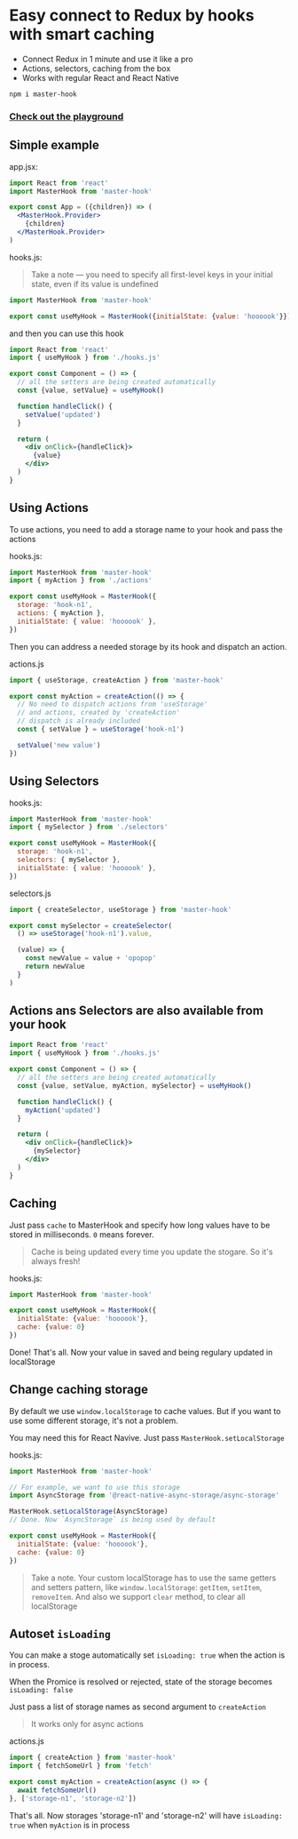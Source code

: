 # Easy connect to Redux by hooks with smart caching
* Connect Redux in 1 minute and use it like a pro
* Actions, selectors, caching from the box
* Works with regular React and React Native

```
npm i master-hook
```

### [Check out the playground](https://github.com/opium-pro/master-hook-playground)


## Simple example

app.jsx:
```jsx
import React from 'react'
import MasterHook from 'master-hook'

export const App = ({children}) => (
  <MasterHook.Provider>
    {children}
  </MasterHook.Provider>
)
```

hooks.js:

> Take a note — you need to specify all first-level keys in your initial state, even if its value is undefined
```js
import MasterHook from 'master-hook'

export const useMyHook = MasterHook({initialState: {value: 'hoooook'}})
```

and then you can use this hook
```jsx
import React from 'react'
import { useMyHook } from './hooks.js'

export const Component = () => {
  // all the setters are being created automatically
  const {value, setValue} = useMyHook()

  function handleClick() {
    setValue('updated')
  }

  return (
    <div onClick={handleClick}>
      {value}
    </div>
  )
}
```


## Using Actions

To use actions, you need to add a storage name to your hook and pass the actions

hooks.js:
```js
import MasterHook from 'master-hook'
import { myAction } from './actions'

export const useMyHook = MasterHook({
  storage: 'hook-n1',
  actions: { myAction },
  initialState: { value: 'hoooook' },
})
```

Then you can address a needed storage by its hook and dispatch an action.

actions.js
```js
import { useStorage, createAction } from 'master-hook'

export const myAction = createAction(() => {
  // No need to dispatch actions from 'useStorage'
  // and actions, created by 'createAction'
  // dispatch is already included
  const { setValue } = useStorage('hook-n1')

  setValue('new value')
})
```

## Using Selectors

hooks.js:
```js
import MasterHook from 'master-hook'
import { mySelector } from './selectors'

export const useMyHook = MasterHook({
  storage: 'hook-n1',
  selectors: { mySelector },
  initialState: { value: 'hoooook' },
})
```

selectors.js
```js
import { createSelector, useStorage } from 'master-hook'

export const mySelector = createSelector(
  () => useStorage('hook-n1').value,

  (value) => {
    const newValue = value + 'opopop'
    return newValue
  }
)
```

## Actions ans Selectors are also available from your hook

```jsx
import React from 'react'
import { useMyHook } from './hooks.js'

export const Component = () => {
  // all the setters are being created automatically
  const {value, setValue, myAction, mySelector} = useMyHook()

  function handleClick() {
    myAction('updated')
  }

  return (
    <div onClick={handleClick}>
      {mySelector}
    </div>
  )
}
```

## Caching

Just pass `cache` to MasterHook and specify how long values have to be stored in milliseconds. `0` means forever.

> Cache is being updated every time you update the stogare. So it's always fresh!

hooks.js:

```js
import MasterHook from 'master-hook'

export const useMyHook = MasterHook({
  initialState: {value: 'hoooook'},
  cache: {value: 0}
})
```

Done! That's all. Now your value in saved and being regulary updated in localStorage


## Change caching storage

By default we use `window.localStorage` to cache values. But if you want to use some different storage, it's not a problem.

You may need this for React Navive. Just pass `MasterHook.setLocalStorage`

hooks.js:

```js
import MasterHook from 'master-hook'

// For example, we want to use this storage
import AsyncStorage from '@react-native-async-storage/async-storage'

MasterHook.setLocalStorage(AsyncStorage)
// Done. Now `AsyncStorage` is being used by default

export const useMyHook = MasterHook({
  initialState: {value: 'hoooook'},
  cache: {value: 0}
})
```

> Take a note. Your custom localStorage has to use the same getters and setters pattern, like `window.localStorage`: `getItem`, `setItem`, `removeItem`. And also we support `clear` method, to clear all localStorage


## Autoset `isLoading`

You can make a stoge automatically set `isLoading: true` when the action is in process.

When the Promice is resolved or rejected, state of the storage becomes `isLoading: false`

Just pass a list of storage names as second argument to `createAction`

> It works only for async actions

actions.js
```js
import { createAction } from 'master-hook'
import { fetchSomeUrl } from 'fetch'

export const myAction = createAction(async () => {
  await fetchSomeUrl()
}, ['storage-n1', 'storage-n2'])
```

That's all. Now storages 'storage-n1' and 'storage-n2' will have `isLoading: true` when `myAction` is in process